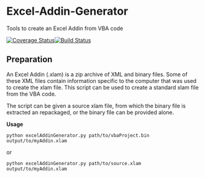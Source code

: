 # Excel-Addin-Generator
Tools to create an Excel Addin from VBA code

[![Coverage Status](https://coveralls.io/repos/github/Beakerboy/Excel-Addin-Generator/badge.svg?branch=master)](https://coveralls.io/github/Beakerboy/Excel-Addin-Generator?branch=master)[![Build Status](https://travis-ci.org/Beakerboy/Excel-Addin-Generator.svg?branch=master)](https://travis-ci.org/Beakerboy/Excel-Addin-Generator)


Preparation
------------

An Excel Addin (.xlam) is a zip archive of XML and binary files. Some of these XML files contain information specific to the computer that was used to create the xlam file. This script can be used to create a standard xlam file from the VBA code.

The script can be given a source xlam file, from which the binary file is extracted an repackaged, or the binary file can be provided alone.

**Usage**

`python excelAddinGenerator.py path/to/vbaProject.bin output/to/myAddin.xlam`

or

`python excelAddinGenerator.py path/to/source.xlam output/to/myAddin.xlam`
